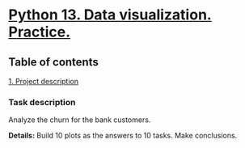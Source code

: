 # [Python 13. Data visualization. Practice.](https://github.com/errlwdfi/sf_data_science/tree/main/python13)

## Table of contents
[1. Project description](https://github.com/errlwdfi/sf_data_science/tree/main/python13/README.md#Task_description)

### Task description
Analyze the churn for the bank customers.

**Details:**
Build 10 plots as the answers to 10 tasks. Make conclusions.